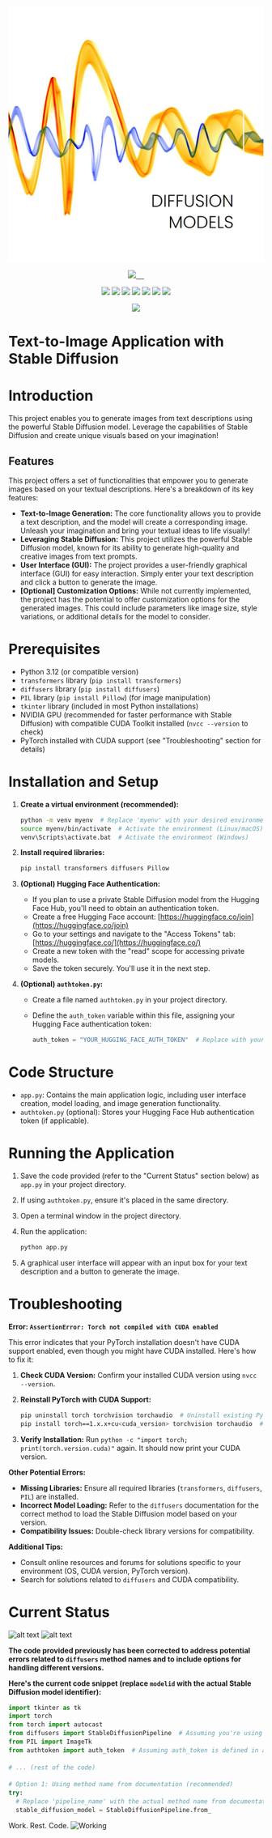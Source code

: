 ![](https://github.com/niladrridas/text-to-image/blob/main/data/image/Designer%20(13).png)
<p align="center">
  <a href="https://hashnode.com/@niladridas">
    <img src="https://img.shields.io/badge/Hashnode-000000.svg?style=for-the-badge&logo=Hashnode&labelColor=000">
  </a>
  <a href="https://github.com/niladrridas/text-to-image/blob/main/LICENSE">
    <img alt="" src="https://img.shields.io/badge/LICENSE%20%7C%20MIT-000.svg?style=for-the-badge">
  </a>
  <a href="https://www.linkedin.com/in/niladrridas">
    <img alt="" src="https://img.shields.io/badge/LinkedIn-000000.svg?style=for-the-badge&logo=linkedin&labelColor=000">
  </a>
  <a href="https://dev.to/niladridas">
    <img alt="" src="https://img.shields.io/badge/dev.to-000000.svg?style=for-the-badge&logo=dev.to">
  </a>
  <a href="https://niladrridas.medium.com/">
    <img alt="" src="https://img.shields.io/badge/Medium-000000.svg?style=for-the-badge&logo=medium">
  </a>
</p>

<p align="center">
  <!-- Python -->
  <img src="https://img.shields.io/badge/Python-3776AB.svg?style=for-the-badge&logo=python&logoColor=white&labelColor=3776AB">
  <!-- PyTorch -->
  <img src="https://img.shields.io/badge/PyTorch-EE4C2C.svg?style=for-the-badge&logo=PyTorch&logoColor=white&labelColor=EE4C2C">
  <!-- Hugging Face -->
  <img src="https://img.shields.io/badge/Hugging%20Face-000000.svg?style=for-the-badge&logo=huggingface&logoColor=white&labelColor=000000">
  <!-- PIL -->
  <img src="https://img.shields.io/badge/PIL-1CACEB.svg?style=for-the-badge&logo=python&logoColor=white&labelColor=1CACEB">
  <!-- Autocast -->
  <img src="https://img.shields.io/badge/Autocast-FFD700.svg?style=for-the-badge&logo=python&logoColor=white&labelColor=FFD700">
  <!-- CUDA -->
  <img src="https://img.shields.io/badge/CUDA-76B900.svg?style=for-the-badge&logo=NVIDIA&logoColor=white&labelColor=76B900">
  <!-- Tkinter -->
  <img src="https://img.shields.io/badge/Tkinter-2C2E3B.svg?style=for-the-badge&logo=tkinter&logoColor=white&labelColor=2C2E3B">
</p>
<p align="center">
  <a href="https://pytorch.org/get-started/previous-versions/">
    <img src="https://img.shields.io/badge/Get%20Started-Previous%20Versions-FF5722.svg?style=for-the-badge">
  </a>
</p>

# Text-to-Image Application with Stable Diffusion

# Introduction

This project enables you to generate images from text descriptions using the powerful Stable Diffusion model. Leverage the capabilities of Stable Diffusion and create unique visuals based on your imagination!

## Features

This project offers a set of functionalities that empower you to generate images based on your textual descriptions. Here's a breakdown of its key features:

* **Text-to-Image Generation:** The core functionality allows you to provide a text description, and the model will create a corresponding image. Unleash your imagination and bring your textual ideas to life visually!
* **Leveraging Stable Diffusion:** This project utilizes the powerful Stable Diffusion model, known for its ability to generate high-quality and creative images from text prompts.
* **User Interface (GUI):**  The project provides a user-friendly graphical interface (GUI) for easy interaction. Simply enter your text description and click a button to generate the image.
* **[Optional] Customization Options:** While not currently implemented, the project has the potential to offer customization options for the generated images. This could include parameters like image size, style variations, or additional details for the model to consider.

# Prerequisites

- Python 3.12 (or compatible version)
- `transformers` library (`pip install transformers`)
- `diffusers` library (`pip install diffusers`)
- `PIL` library (`pip install Pillow`) (for image manipulation)
- `tkinter` library (included in most Python installations)
- NVIDIA GPU (recommended for faster performance with Stable Diffusion) with compatible CUDA Toolkit installed (`nvcc --version` to check)
- PyTorch installed with CUDA support (see "Troubleshooting" section for details)

# Installation and Setup

1. **Create a virtual environment (recommended):**

   ```bash
   python -m venv myenv  # Replace 'myenv' with your desired environment name
   source myenv/bin/activate  # Activate the environment (Linux/macOS)
   venv\Scripts\activate.bat  # Activate the environment (Windows)
   ```

2. **Install required libraries:**

   ```bash
   pip install transformers diffusers Pillow
   ```

3. **(Optional) Hugging Face Authentication:**

   - If you plan to use a private Stable Diffusion model from the Hugging Face Hub, you'll need to obtain an authentication token.
   - Create a free Hugging Face account: [https://huggingface.co/join](https://huggingface.co/join)
   - Go to your settings and navigate to the "Access Tokens" tab: [https://huggingface.co/](https://huggingface.co/)
   - Create a new token with the "read" scope for accessing private models.
   - Save the token securely. You'll use it in the next step.

4. **(Optional) `authtoken.py`:**

   - Create a file named `authtoken.py` in your project directory.
   - Define the `auth_token` variable within this file, assigning your Hugging Face authentication token:

     ```python
     auth_token = "YOUR_HUGGING_FACE_AUTH_TOKEN"  # Replace with your actual token
     ```

# Code Structure

- `app.py`: Contains the main application logic, including user interface creation, model loading, and image generation functionality.
- `authtoken.py` (optional): Stores your Hugging Face Hub authentication token (if applicable).

# Running the Application

1. Save the code provided (refer to the "Current Status" section below) as `app.py` in your project directory.
2. If using `authtoken.py`, ensure it's placed in the same directory.
3. Open a terminal window in the project directory.
4. Run the application:

   ```bash
   python app.py
   ```

5. A graphical user interface will appear with an input box for your text description and a button to generate the image.

# Troubleshooting

**Error: `AssertionError: Torch not compiled with CUDA enabled`**

This error indicates that your PyTorch installation doesn't have CUDA support enabled, even though you might have CUDA installed. Here's how to fix it:

1. **Check CUDA Version:** Confirm your installed CUDA version using `nvcc --version`.
2. **Reinstall PyTorch with CUDA Support:**

   ```bash
   pip uninstall torch torchvision torchaudio  # Uninstall existing PyTorch (optional)
   pip install torch==1.x.x+cu<cuda_version> torchvision torchaudio  # Replace '<cuda_version>' with your actual version (e.g., 11.7)
   ```

3. **Verify Installation:** Run `python -c "import torch; print(torch.version.cuda)"` again. It should now print your CUDA version.

**Other Potential Errors:**

- **Missing Libraries:** Ensure all required libraries (`transformers`, `diffusers`, `PIL`) are installed.
- **Incorrect Model Loading:** Refer to the `diffusers` documentation for the correct method to load the Stable Diffusion model based on your version.
- **Compatibility Issues:** Double-check library versions for compatibility.

**Additional Tips:**

- Consult online resources and forums for solutions specific to your environment (OS, CUDA version, PyTorch version).
- Search for solutions related to `diffusers` and CUDA compatibility.

# Current Status

![alt text](/data/image/Screenshot%202024-06-23%20at%201.09.58 AM.png)
![alt text](/data/image/Screenshot%202024-06-23%20at%201.49.40 AM.png)

**The code provided previously has been corrected to address potential errors related to `diffusers` method names and to include options for handling different versions.**

**Here's the current code snippet (replace `modelid` with the actual Stable Diffusion model identifier):**

```python
import tkinter as tk
import torch
from torch import autocast
from diffusers import StableDiffusionPipeline  # Assuming you're using StableDiffusionPipeline
from PIL import ImageTk
from authtoken import auth_token  # Assuming auth_token is defined in authtoken.py

# ... (rest of the code)

# Option 1: Using method name from documentation (recommended)
try:
  # Replace 'pipeline_name' with the actual method name from documentation (e.g., 'text-diffusion')
  stable_diffusion_model = StableDiffusionPipeline.from_
```
Work. Rest. Code.
![Working](https://media.giphy.com/media/3oEjI6SIIHBdRxXI40/giphy.gif)
